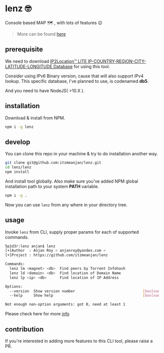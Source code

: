 # lenz 🤓

Console based MAP 🗺 , with lots of features 😉 

> More can be found [here](https://github.com/itzmeanjan/lenz#motivation)

## prerequisite

We need to download [IP2Location™ LITE IP-COUNTRY-REGION-CITY-LATITUDE-LONGITUDE Database](https://lite.ip2location.com/database/ip-country-region-city-latitude-longitude) for using this tool.

Consider using IPv6 Binary version, cause that will also support IPv4 lookup. This specific database, I've planned to use, is codenamed **db5**. 

And you need to have NodeJS( >10.X ).

## installation

Download & install from NPM.

```bash
npm i -g lenz
```

## develop

You can clone this repo in your machine & try to do installation another way.

```bash
git clone git@github.com:itzmeanjan/lenz.git
cd lenz/lenz
npm install
```

And install tool globally. Also make sure you've added NPM global installation path to your system **PATH** variable.

```bash
npm i -g .
```

Now you can use `lenz` from any where in your directory tree.

## usage

Invoke `lenz` from CLI, supply proper params for each of supported commands.

```bash
5p1d3r:lenz anjan$ lenz
[+]Author  : Anjan Roy < anjanroy@yandex.com >
[+]Project : https://github.com/itzmeanjan/lenz

Commands:
  lenz lm <magnet> <db>  Find peers by Torrent Infohash
  lenz ld <domain> <db>  Find location of Domain Name
  lenz lp <ip> <db>      Find location of IP Address

Options:
  --version  Show version number                               [boolean]
  --help     Show help                                         [boolean]

Not enough non-option arguments: got 0, need at least 1
```

Please check here for more [info](https://github.com/itzmeanjan/lenz#usage)

## contribution

If you're interested in adding more features to this CLI tool, please raise a PR.
